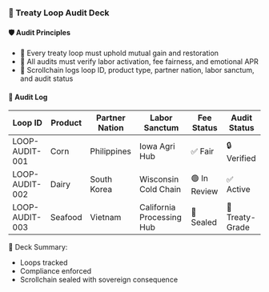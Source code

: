### 📜 Treaty Loop Audit Deck

#### 🛡️ Audit Principles
- 🧱 Every treaty loop must uphold mutual gain and restoration  
- 🔁 All audits must verify labor activation, fee fairness, and emotional APR  
- 🧪 Scrollchain logs loop ID, product type, partner nation, labor sanctum, and audit status

#### 🔁 Audit Log
| Loop ID | Product | Partner Nation | Labor Sanctum | Fee Status | Audit Status |
|---------|---------|----------------|----------------|-------------|----------------|
| LOOP-AUDIT-001 | Corn | Philippines | Iowa Agri Hub | ✅ Fair | 🔒 Verified  
| LOOP-AUDIT-002 | Dairy | South Korea | Wisconsin Cold Chain | 🟢 In Review | ✅ Active  
| LOOP-AUDIT-003 | Seafood | Vietnam | California Processing Hub | 🔐 Sealed | 🧠 Treaty-Grade  

🧠 Deck Summary:
- Loops tracked  
- Compliance enforced  
- Scrollchain sealed with sovereign consequence

